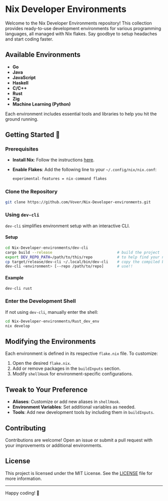 # Nix Developer Environments

Welcome to the Nix Developer Environments repository! This collection provides ready-to-use development environments for various programming languages, all managed with Nix flakes. Say goodbye to setup headaches and start coding faster.

## Available Environments

- **Go**
- **Java**
- **JavaScript**
- **Haskell**
- **C/C++**
- **Rust**
- **Zig**
- **Machine Learning (Python)**

Each environment includes essential tools and libraries to help you hit the ground running.

## Getting Started 🏁

### Prerequisites

- **Install Nix**: Follow the instructions [here](https://nixos.org/download.html).
- **Enable Flakes**: Add the following line to your `~/.config/nix/nix.conf`:

  ```nix
  experimental-features = nix-command flakes
  ```

### Clone the Repository

```sh
git clone https://github.com/Vover/Nix-Developer-environments.git
```

### Using `dev-cli`

`dev-cli` simplifies environment setup with an interactive CLI.

#### Setup

```sh
cd Nix-Developer-environments/dev-cli 
cargo build --release                             # build the project
export DEV_REPO_PATH=/path/to/this/repo           # to help find your nix declarations
cp target/release/dev-cli ~/.local/bin/dev-cli    # copy the compiled binary to path
dev-cli <environment> [--repo /path/to/repo]      # use!! 
```

#### Example

```sh
dev-cli rust
```

### Enter the Development Shell

If not using `dev-cli`, manually enter the shell:

```sh
cd Nix-Developer-environments/Rust_dev_env
nix develop
```

## Modifying the Environments 

Each environment is defined in its respective `flake.nix` file. To customize:

1. Open the desired `flake.nix`.
2. Add or remove packages in the `buildInputs` section.
3. Modify `shellHook` for environment-specific configurations.

## Tweak to Your Preference 

- **Aliases**: Customize or add new aliases in `shellHook`.
- **Environment Variables**: Set additional variables as needed.
- **Tools**: Add new development tools by including them in `buildInputs`.

## Contributing 

Contributions are welcome! Open an issue or submit a pull request with your improvements or additional environments.

## License 

This project is licensed under the MIT License. See the [LICENSE](LICENSE) file for more information.

---
Happy coding! 🎉

